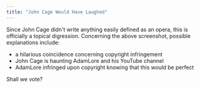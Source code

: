 ```yaml
---
title: "John Cage Would Have Laughed"
---
```


Since John Cage didn't write anything easily defined as an opera, this is officially a topical digression. Concerning the above screenshot, possible explanations include:

* a hilarious coincidence concerning copyright infringement
* John Cage is haunting AdamLore and his YouTube channel
* AdamLore infringed upon copyright knowing that this would be perfect

Shall we vote?

